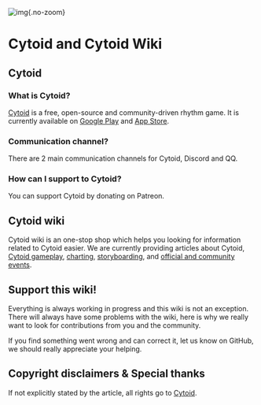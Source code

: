 ![img](/pic/sayaka_thumb.png){.no-zoom}

# Cytoid and Cytoid Wiki

## Cytoid

### What is Cytoid?

[Cytoid](https://cytoid.io/) is a free, open-source and community-driven rhythm game. It is currently available on [Google Play](https://play.google.com/store/apps/details?id=me.tigerhix.cytoid) and [App Store](https://itunes.apple.com/us/app/cytoid/id1266582726).

### Communication channel?

There are 2 main communication channels for Cytoid, Discord and QQ.

<ColorfulCard title="Discord" comment="Want to learn how to make levels? Interested in weekly tournaments? Or perhaps just want to vibe? Then join us in our Discord community!" link="https://discord.gg/cytoid"/>

<ColorfulCard title="QQ Group Chat" comment="For those who are having trouble accessing Discord, try joining our group chat on QQ!" link="https://jq.qq.com/?_wv=1027&k=PWzSblsO"/>

### How can I support to Cytoid?

You can support Cytoid by donating on Patreon.

<ColorfulCard title="Patreon" comment="Cytoid is 100% free and open-source. However, the budget we need to make the servers run properly is high. So if you're an enthusiast, why not consider..." link="https://www.patreon.com/tigerhix"/>

## Cytoid wiki

Cytoid wiki is an one-stop shop which helps you looking for information related to Cytoid easier. We are currently providing articles about Cytoid, [Cytoid gameplay](/en/gameplay/), [charting](/en/charting/), [storyboarding](/en/storyboard/), and [official and community events](/en/events/).

## Support this wiki!

Everything is always working in progress and this wiki is not an exception. There will always have some problems with the wiki, here is why we really want to look for contributions from you and the community.

If you find something went wrong and can correct it, let us know on GitHub, we should really appreciate your helping.

## Copyright disclaimers & Special thanks

If not explicitly stated by the article, all rights go to [Cytoid](https://github.com/Cytoid/Cytoid).
